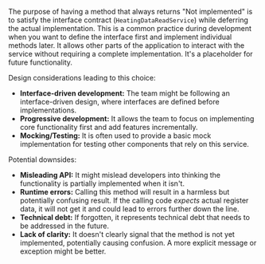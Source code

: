 The purpose of having a method that always returns "Not implemented" is to satisfy the interface contract (`HeatingDataReadService`) while deferring the actual implementation. This is a common practice during development when you want to define the interface first and implement individual methods later.  It allows other parts of the application to interact with the service without requiring a complete implementation. It's a placeholder for future functionality.

Design considerations leading to this choice:

*   **Interface-driven development:** The team might be following an interface-driven design, where interfaces are defined before implementations.
*   **Progressive development:** It allows the team to focus on implementing core functionality first and add features incrementally.
*   **Mocking/Testing:** It is often used to provide a basic mock implementation for testing other components that rely on this service.

Potential downsides:

*   **Misleading API:** It might mislead developers into thinking the functionality is partially implemented when it isn't.
*   **Runtime errors:** Calling this method will result in a harmless but potentially confusing result. If the calling code *expects* actual register data, it will not get it and could lead to errors further down the line.
*   **Technical debt:** If forgotten, it represents technical debt that needs to be addressed in the future.
*   **Lack of clarity:** It doesn't clearly signal that the method is not yet implemented, potentially causing confusion. A more explicit message or exception might be better.